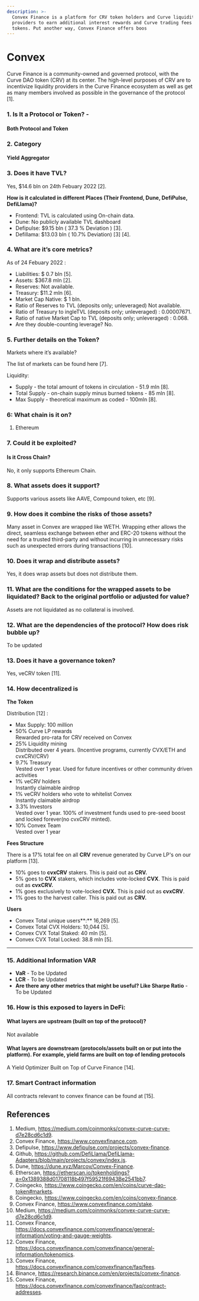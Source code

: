 ```yaml
---
description: >-
  Convex Finance is a platform for CRV token holders and Curve liquidity
  providers to earn additional interest rewards and Curve trading fees on their
  tokens. Put another way, Convex Finance offers boos
---
```


# Convex

Curve Finance is a community-owned and governed protocol, with the Curve DAO token (CRV) at its center. The high-level purposes of CRV are to incentivize liquidity providers in the Curve Finance ecosystem as well as get as many members involved as possible in the governance of the protocol \[1].

### 1. Is It a Protocol or Token? -&#x20;

#### **Both Protocol and Token**

### 2. Category&#x20;

#### &#x20;Yield Aggregator

### **3. Does it have TVL?**

Yes, $14.6 bln on 24th Febuary 2022 \[2].

**How is it calculated in different Places (Their Frontend, Dune, DefiPulse, DefiLlama)?**

* Frontend: TVL is calculated using On-chain data.
* Dune: No publicly available TVL dashboard
* Defipulse: $9.15 bln ( 37.3 % Deviation ) \[3].
* Defillama: $13.03 bln ( 10.7% Deviation) \[3] \[4].

### 4. What are it’s core metrics?

As of 24 Febuary 2022 :

* Liabilities:  $ 0.7 bln \[5].
* Assets: $367.8 mln \[2].
* Reserves: Not available.
* Treasury: $11.2 mln \[6].
* Market Cap Native: $ 1 bln.
* Ratio of Reserves to TVL (deposits only; unleveraged) Not available.
* Ratio of Treasury to ingleTVL (deposits only; unleveraged) : 0.00007671.
* Ratio of native Market Cap to TVL (deposits only; unleveraged) : 0.068.
* Are they double-counting leverage? No.

### **5. Further details on the Token?**

Markets where it’s available?&#x20;

The list of markets can be found here \[7].

Liquidity:&#x20;

* Supply - the total amount of tokens in circulation - 51.9 mln \[8].
* Total Supply - on-chain supply minus burned tokens -  85 mln \[8].
* Max Supply - theoretical maximum as coded - 100mln \[8].

### **6: What chain is it on?**

1. Ethereum

### 7. Could it be exploited?

#### Is it Cross Chain?&#x20;

No, it only supports Ethereum Chain.

### 8. What assets does it support?

Supports various assets like AAVE, Compound token, etc \[9].

### 9. How does it combine the risks of those assets?

Many asset in Convex are wrapped like WETH. Wrapping ether allows the direct, seamless exchange between ether and ERC-20 tokens without the need for a trusted third-party and without incurring in unnecessary risks such as unexpected errors during transactions \[10].

### 10. Does it wrap and distribute assets?

Yes, it does wrap assets but does not distribute them.

### 11. What are the conditions for the wrapped assets to be liquidated? Back to the original portfolio or adjusted for value?

Assets are not liquidated as no collateral is involved.

### 12. What are the dependencies of the protocol? How does risk bubble up?

To be updated

### **13. Does it have a governance token?**

Yes, veCRV token \[11].

### **14. How decentralized is**

**The Token**

Distribution \[12] :

* Max Supply: 100 million
* 50% Curve LP rewards\
  Rewarded pro-rata for CRV received on Convex
* 25% Liquidity mining\
  Distributed over 4 years. (Incentive programs, currently CVX/ETH and cvxCRV/CRV)
* 9.7% Treasury\
  Vested over 1 year. Used for future incentives or other community driven activities
* 1% veCRV holders\
  Instantly claimable airdrop
* 1% veCRV holders who vote to whitelist Convex\
  Instantly claimable airdrop
* 3.3% Investors\
  Vested over 1 year. 100% of investment funds used to pre-seed boost and locked forever(no cvxCRV minted).
* 10% Convex Team\
  Vested over 1 year

**Fees Structure**

There is a 17% total fee on all **CRV** revenue generated by Curve LP's on our platform \[13].&#x20;

* 10% goes to **cvxCRV** stakers. This is paid out as **CRV.**
* 5% goes to **CVX** stakers, which includes vote-locked **CVX**. This is paid out as **cvxCRV.**
* 1% goes exclusively to vote-locked **CVX.** This is paid out as **cvxCRV**.&#x20;
* 1% goes to the harvest caller. This is paid out as **CRV.**

**Users**

* Convex Total unique users**:**  16,269 \[5].
* Convex Total CVX Holders: 10,044 \[5].
* Convex CVX Total Staked: 40 mln \[5].
* Convex CVX Total Locked: 38.8 mln \[5].

****

### 15. Additional Information VAR

* **VaR** - To be Updated
* **LCR** - To be Updated&#x20;
* **Are there any other metrics that might be useful? Like Sharpe Ratio** - To be Updated



### 16. How is this exposed to layers in DeFi:

#### What layers are upstream (built on top of the protocol)?

Not available

#### What layers are downstream (protocols/assets built on or put into the platform). For example, yield farms are built on top of lending protocols

A Yield Optimizer Built on Top of Curve Finance \[14].

### 17. Smart Contract information

All contracts relevant to convex finance can be found at \[15].

## References

1. Medium, https://medium.com/coinmonks/convex-curve-curve-d7e28cd6c1d9.
2. Convex Finance, https://www.convexfinance.com.
3. Defipulse, https://www.defipulse.com/projects/convex-finance.
4. Github, https://github.com/DefiLlama/DefiLlama-Adapters/blob/main/projects/convex/index.js.
5. Dune, https://dune.xyz/Marcov/Convex-Finance.
6. Etherscan, https://etherscan.io/tokenholdings?a=0x1389388d01708118b497f59521f6943Be2541bb7.
7. Coingecko, https://www.coingecko.com/en/coins/curve-dao-token#markets.
8. Coingecko, https://www.coingecko.com/en/coins/convex-finance.
9. Convex Finance, https://www.convexfinance.com/stake.
10. Medium, https://medium.com/coinmonks/convex-curve-curve-d7e28cd6c1d9.
11. Convex Finance, https://docs.convexfinance.com/convexfinance/general-information/voting-and-gauge-weights.
12. Convex Finance, https://docs.convexfinance.com/convexfinance/general-information/tokenomics.
13. Convex Finance, https://docs.convexfinance.com/convexfinance/faq/fees.
14. Binance, https://research.binance.com/en/projects/convex-finance.
15. Convex Finance, https://docs.convexfinance.com/convexfinance/faq/contract-addresses.
